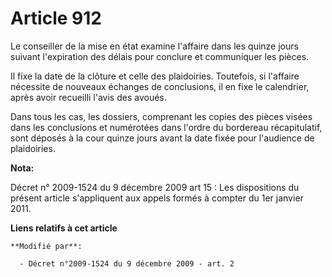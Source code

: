 # Article 912

Le conseiller de la mise en état examine l'affaire dans les quinze jours suivant l'expiration des délais pour conclure et
communiquer les pièces. 

Il fixe la date de la clôture et celle des plaidoiries. Toutefois, si l'affaire nécessite de nouveaux échanges de
conclusions, il en fixe le calendrier, après avoir recueilli l'avis des avoués. 

Dans tous les cas, les dossiers, comprenant les copies des pièces visées dans les conclusions et numérotées dans l'ordre du
bordereau récapitulatif, sont déposés à la cour quinze jours avant la date fixée pour l'audience de plaidoiries.

**Nota:**

Décret n° 2009-1524 du 9 décembre 2009 art 15 : Les dispositions du présent article s'appliquent aux appels formés à compter
du 1er janvier 2011.

**Liens relatifs à cet article**

	**Modifié par**:

	  - Décret n°2009-1524 du 9 décembre 2009 - art. 2
